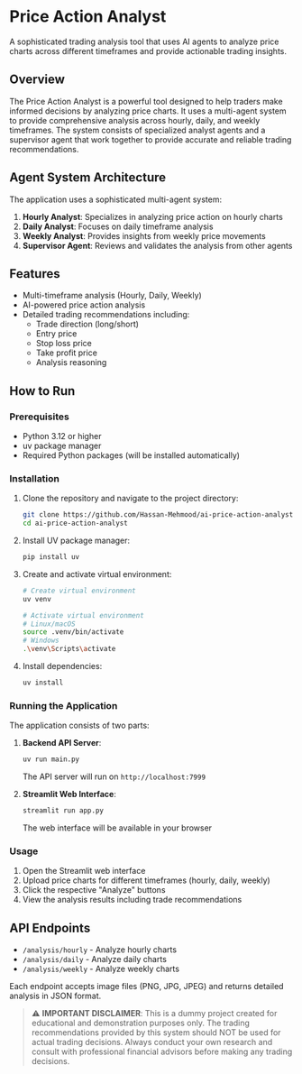# Price Action Analyst

A sophisticated trading analysis tool that uses AI agents to analyze price charts across different timeframes and provide actionable trading insights.

## Overview

The Price Action Analyst is a powerful tool designed to help traders make informed decisions by analyzing price charts. It uses a multi-agent system to provide comprehensive analysis across hourly, daily, and weekly timeframes. The system consists of specialized analyst agents and a supervisor agent that work together to provide accurate and reliable trading recommendations.

## Agent System Architecture

The application uses a sophisticated multi-agent system:

1. **Hourly Analyst**: Specializes in analyzing price action on hourly charts
2. **Daily Analyst**: Focuses on daily timeframe analysis
3. **Weekly Analyst**: Provides insights from weekly price movements
4. **Supervisor Agent**: Reviews and validates the analysis from other agents

## Features

- Multi-timeframe analysis (Hourly, Daily, Weekly)
- AI-powered price action analysis
- Detailed trading recommendations including:
  - Trade direction (long/short)
  - Entry price
  - Stop loss price
  - Take profit price
  - Analysis reasoning

## How to Run

### Prerequisites

- Python 3.12 or higher
- uv package manager
- Required Python packages (will be installed automatically)

### Installation

1. Clone the repository and navigate to the project directory:
   ```bash
   git clone https://github.com/Hassan-Mehmood/ai-price-action-analyst.git
   cd ai-price-action-analyst
   ```

2. Install UV package manager:
   ```bash
   pip install uv
   ```

3. Create and activate virtual environment:
   ```bash
   # Create virtual environment
   uv venv

   # Activate virtual environment
   # Linux/macOS
   source .venv/bin/activate
   # Windows
   .\venv\Scripts\activate
   ```

4. Install dependencies:
   ```bash
   uv install
   ```

### Running the Application

The application consists of two parts:

1. **Backend API Server**:
   ```bash
   uv run main.py
   ```
   The API server will run on `http://localhost:7999`

2. **Streamlit Web Interface**:
   ```bash
   streamlit run app.py
   ```
   The web interface will be available in your browser

### Usage

1. Open the Streamlit web interface
2. Upload price charts for different timeframes (hourly, daily, weekly)
3. Click the respective "Analyze" buttons
4. View the analysis results including trade recommendations

## API Endpoints

- `/analysis/hourly` - Analyze hourly charts
- `/analysis/daily` - Analyze daily charts
- `/analysis/weekly` - Analyze weekly charts

Each endpoint accepts image files (PNG, JPG, JPEG) and returns detailed analysis in JSON format.


> ⚠️ **IMPORTANT DISCLAIMER**: This is a dummy project created for educational and demonstration purposes only. The trading recommendations provided by this system should NOT be used for actual trading decisions. Always conduct your own research and consult with professional financial advisors before making any trading decisions.
